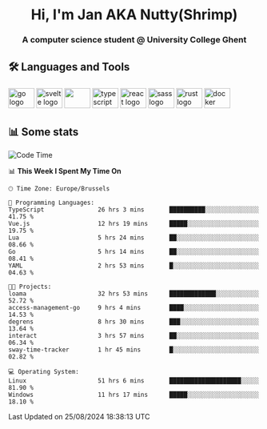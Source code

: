 <h1 align="center">Hi, I'm Jan AKA Nutty(Shrimp)</h1>
<h3 align="center">A computer science student @ University College Ghent</h3>

<h2 align="left">🛠️ Languages and Tools</h2>

###

<div align="left">
  <img src="https://cdn.jsdelivr.net/gh/devicons/devicon/icons/go/go-original.svg" height="40" width="52" alt="go logo"  />
  <img src="https://cdn.jsdelivr.net/gh/devicons/devicon@latest/icons/svelte/svelte-original.svg"  height="40" width="52" alt="svelte logo" />
  <img src="https://cdn.jsdelivr.net/gh/devicons/devicon@latest/icons/tailwindcss/tailwindcss-original.svg" height="40" width="52" />
  <img src="https://cdn.jsdelivr.net/gh/devicons/devicon/icons/typescript/typescript-original.svg" height="40" width="52" alt="typescript logo"  />
  <img src="https://cdn.jsdelivr.net/gh/devicons/devicon/icons/react/react-original.svg" height="40" width="52" alt="react logo"  />
  <img src="https://cdn.jsdelivr.net/gh/devicons/devicon/icons/sass/sass-original.svg" height="40" width="52" alt="sass logo"  />
  <img src="https://cdn.jsdelivr.net/gh/devicons/devicon@latest/icons/rust/rust-original.svg" height="40" width="52" alt="rust logo" />
  <img src="https://cdn.jsdelivr.net/gh/devicons/devicon/icons/docker/docker-original.svg" height="40" width="52" alt="docker logo"  />
</div>

<h2>📊 Some stats</h2>

<!--START_SECTION:waka-->
![Code Time](http://img.shields.io/badge/Code%20Time-4%2C903%20hrs%2015%20mins-blue)

📊 **This Week I Spent My Time On** 

```text
🕑︎ Time Zone: Europe/Brussels

💬 Programming Languages: 
TypeScript               26 hrs 3 mins       ██████████░░░░░░░░░░░░░░░   41.75 % 
Vue.js                   12 hrs 19 mins      █████░░░░░░░░░░░░░░░░░░░░   19.75 % 
Lua                      5 hrs 24 mins       ██░░░░░░░░░░░░░░░░░░░░░░░   08.66 % 
Go                       5 hrs 14 mins       ██░░░░░░░░░░░░░░░░░░░░░░░   08.41 % 
YAML                     2 hrs 53 mins       █░░░░░░░░░░░░░░░░░░░░░░░░   04.63 % 

🐱‍💻 Projects: 
loama                    32 hrs 53 mins      █████████████░░░░░░░░░░░░   52.72 % 
access-management-go     9 hrs 4 mins        ████░░░░░░░░░░░░░░░░░░░░░   14.53 % 
degrens                  8 hrs 30 mins       ███░░░░░░░░░░░░░░░░░░░░░░   13.64 % 
interact                 3 hrs 57 mins       ██░░░░░░░░░░░░░░░░░░░░░░░   06.34 % 
sway-time-tracker        1 hr 45 mins        █░░░░░░░░░░░░░░░░░░░░░░░░   02.82 % 

💻 Operating System: 
Linux                    51 hrs 6 mins       ████████████████████░░░░░   81.90 % 
Windows                  11 hrs 17 mins      █████░░░░░░░░░░░░░░░░░░░░   18.10 % 
```


 Last Updated on 25/08/2024 18:38:13 UTC
<!--END_SECTION:waka-->
